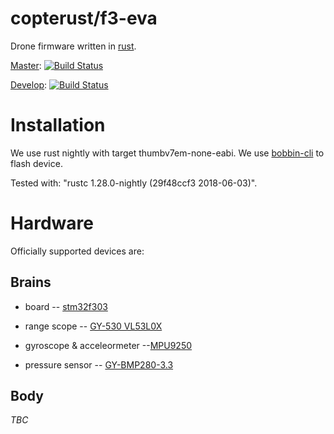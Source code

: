 # copterust/f3-eva

Drone firmware written in [rust](https://github.com/rust-lang/rust).

[Master](https://github.com/copterust/f3-eva/tree/master): [![Build Status](https://travis-ci.org/copterust/f3-eva.svg?branch=master)](https://travis-ci.org/copterust/f3-eva)

[Develop](https://github.com/copterust/f3-eva/tree/master): [![Build Status](https://travis-ci.org/copterust/f3-eva.svg?branch=develop)](https://travis-ci.org/copterust/f3-eva)

# Installation

We use rust nightly with target thumbv7em-none-eabi.
We use [bobbin-cli](https://github.com/bobbin-rs/bobbin-cli/) to flash device.

Tested with: "rustc 1.28.0-nightly (29f48ccf3 2018-06-03)".

# Hardware

Officially supported devices are:

## Brains

* board -- [stm32f303](https://aliexpress.com/item/STM32F303-STM32F303RCT6/32861629069.html?spm=a2g0s.9042311.0.0.437a33edq27JIF)

* range scope --  [GY-530 VL53L0X](https://aliexpress.com/item/GY-530-VL53L0X-laser-range-finder-ToF-distance-measurement-Flight-time-range-sensor-module/32840503781.html?spm=a2g0s.9042311.0.0.437a33edq27JIF)

* gyroscope & acceleormeter --[MPU9250](https://ru.aliexpress.com/item/SPI-IIC-MPU9250-MPU-9250-MPU-9250-9-Axis-Attitude-Gyro-Accelerator-Magnetometer-Sensor-Module-MPU9250/32663479975.html?spm=a2g0s.9042311.0.0.437a33edq27JIF)

* pressure sensor -- [GY-BMP280-3.3](https://www.banggood.com/GY-BMP280-3_3-High-Precision-Atmospheric-Pressure-Sensor-Module-For-Arduino-p-1111135.html?rmmds=myorder&cur_warehouse=CN)

## Body

*TBC*

